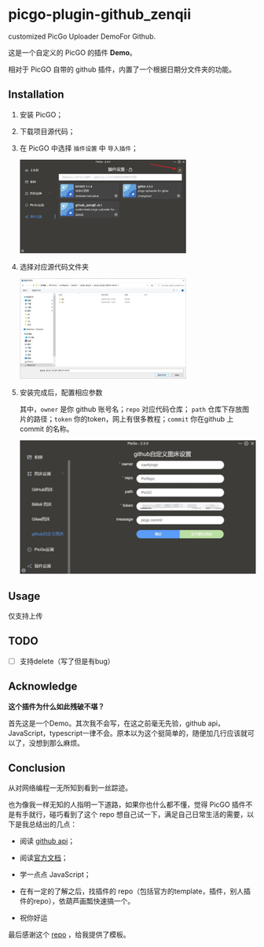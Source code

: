 # picgo-plugin-github_zenqii

customized PicGo Uploader DemoFor Github.

这是一个自定义的 PicGO 的插件 **Demo**。

相对于 PicGO 自带的 github 插件，内置了一个根据日期分文件夹的功能。

## Installation

1. 安装 PicGO；

2. 下载项目源代码；

3. 在 PicGO 中选择 `插件设置` 中 `导入插件`；

   <img src="https://raw.githubusercontent.com/icanflyhigh/PicRepo/main//PicGO/2022/4/1.jpg" alt="1" style="zoom: 33%;" />

4. 选择对应源代码文件夹

   <img src="https://raw.githubusercontent.com/icanflyhigh/PicRepo/main//PicGO/2022/4/2.jpg" alt="2" style="zoom:33%;" />

5. 安装完成后，配置相应参数

   其中，`owner` 是你 github 账号名；`repo` 对应代码仓库； `path` 仓库下存放图片的路径；`token` 你的token，网上有很多教程；`commit` 你在github 上 commit 的名称。

   <img src="https://raw.githubusercontent.com/icanflyhigh/PicRepo/main//PicGO/2022/4/3.jpg" alt="3" style="zoom: 50%;" />

## Usage

仅支持上传

## TODO

* [ ] 支持delete（写了但是有bug）

## Acknowledge

**这个插件为什么如此残破不堪？**

首先这是一个Demo。其次我不会写，在这之前毫无先验，github api，JavaScript，typescript一律不会。原本以为这个挺简单的，随便加几行应该就可以了，没想到那么麻烦。

## Conclusion

从对网络编程一无所知到看到一丝踪迹。

也为像我一样无知的人指明一下道路，如果你也什么都不懂，觉得 PicGO 插件不是有手就行，碰巧看到了这个 repo 想自己试一下，满足自己日常生活的需要，以下是我总结出的几点：

* 阅读 [github api](https://docs.github.com/cn/rest/repos/contents#)；
* 阅读[官方文档](https://picgo.github.io/PicGo-Core-Doc/zh/guide/use-in-node.html#%E5%88%9D%E5%A7%8B%E5%8C%96)；
* 学一点点  JavaScript；
* 在有一定的了解之后，找插件的 repo（包括官方的template，插件，别人插件的repo），依葫芦画瓢快速搞一个。

* 祝你好运

最后感谢这个 [repo](https://github.com/zhanghuid/picgo-plugin-gitee) ，给我提供了模板。

